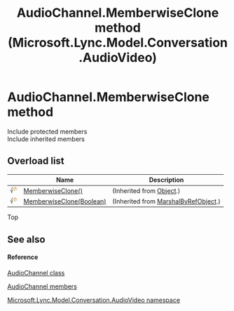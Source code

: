 ﻿---
title: AudioChannel.MemberwiseClone method  (Microsoft.Lync.Model.Conversation.AudioVideo)
TOCTitle: 'MemberwiseClone method '
ms:assetid: Overload:Microsoft.Lync.Model.Conversation.AudioVideo.AudioChannel.MemberwiseClone_DI_3_UC_OCS14MrefLyncWPF
ms:mtpsurl: https://msdn.microsoft.com/en-us/library/microsoft.lync.model.conversation.audiovideo.audiochannel.memberwiseclone_di_3_uc_ocs14mreflyncwpf(v=office.15)
ms:contentKeyID: 48601561
ms.date: 07/28/2014
mtps_version: v=office.15
f1_keywords:
- Microsoft.Lync.Model.Conversation.AudioVideo.AudioChannel.MemberwiseClone
dev_langs:
- CSharp
- JScript
- VB
- other
---

# AudioChannel.MemberwiseClone method

Include protected members  
Include inherited members  

## Overload list

<table>
<thead>
<tr class="header">
<th> </th>
<th>Name</th>
<th>Description</th>
</tr>
</thead>
<tbody>
<tr class="odd">
<td><img src="images/Hh347903.protmethod(Office.15).gif" title="Protected method" alt="Protected method" /></td>
<td><a href="http://msdn2.microsoft.com/en-us/library/57ctke0a">MemberwiseClone()</a></td>
<td>(Inherited from <a href="http://msdn2.microsoft.com/en-us/library/e5kfa45b">Object</a>.)</td>
</tr>
<tr class="even">
<td><img src="images/Hh347903.protmethod(Office.15).gif" title="Protected method" alt="Protected method" /></td>
<td><a href="http://msdn2.microsoft.com/en-us/library/ms131262">MemberwiseClone(Boolean)</a></td>
<td>(Inherited from <a href="http://msdn2.microsoft.com/en-us/library/w4302s1f">MarshalByRefObject</a>.)</td>
</tr>
</tbody>
</table>


Top

## See also

#### Reference

[AudioChannel class](audiochannel-class-microsoft-lync-model-conversation-audiovideo_2.md)

[AudioChannel members](audiochannel-members-microsoft-lync-model-conversation-audiovideo_2.md)

[Microsoft.Lync.Model.Conversation.AudioVideo namespace](microsoft-lync-model-conversation-audiovideo-namespace_2.md)

